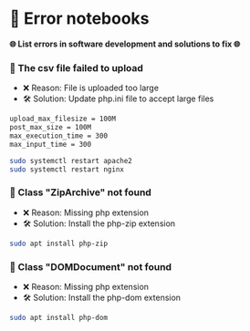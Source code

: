 # 🚀 Error notebooks

**🌐 List errors in software development and solutions to fix 🌐**

### 🔴 The csv file failed to upload
+ ❌ Reason: File is uploaded too large
+ 🛠️ Solution: Update php.ini file to accept large files

```bash
upload_max_filesize = 100M
post_max_size = 100M
max_execution_time = 300
max_input_time = 300

sudo systemctl restart apache2
sudo systemctl restart nginx
```

### 🔴 Class "ZipArchive" not found
+ ❌ Reason: Missing php extension
+ 🛠️ Solution: Install the php-zip extension

```bash
sudo apt install php-zip
```

### 🔴 Class "DOMDocument" not found
+ ❌ Reason: Missing php extension
+ 🛠️ Solution: Install the php-dom extension

```bash
sudo apt install php-dom
```


